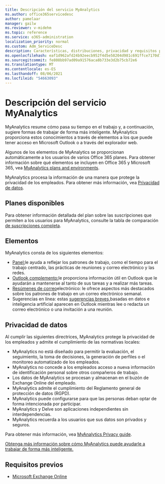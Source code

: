 ```yaml
---
title: Descripción del servicio MyAnalytics
ms.author: office365servicedesc
author: pamelaar
manager: gailw
ms.reviewer: v-midehm
ms.topic: reference
ms.service: o365-administration
localization_priority: normal
ms.custom: Adm_ServiceDesc
description: Características, distribuciones, privacidad y requisitos previos de MyAnalytics
ms.openlocfilehash: eaf1d962afd24b92eecb952f4d5e58204d981c691ffce7170d71527936591245
ms.sourcegitcommit: fe808bb97ad09a91576aca8b733e3d2b75cb72e6
ms.translationtype: MT
ms.contentlocale: es-ES
ms.lasthandoff: 08/06/2021
ms.locfileid: "54663093"
---
```

# <a name="myanalytics-service-description"></a>Descripción del servicio MyAnalytics

MyAnalytics resume cómo pasa su tiempo en el trabajo y, a continuación, sugiere formas de trabajar de forma más inteligente. MyAnalytics proporciona estos [](#elements) conocimientos a través de elementos a los que puede tener acceso en Microsoft Outlook o a través del explorador web.

Algunos de los elementos de MyAnalytics se proporcionan automáticamente a los usuarios de varios Office 365 planes. Para obtener información sobre qué elementos se incluyen en Office 365 y Microsoft 365, vea [MyAnalytics plans and environments](/workplace-analytics/myanalytics/overview/plans-environments).  

MyAnalytics procesa la información de una manera que protege la privacidad de los empleados. Para obtener más información, vea [Privacidad de datos](#data-privacy).

## <a name="available-plans"></a>Planes disponibles

Para obtener información detallada del plan sobre las suscripciones que permiten a los usuarios para MyAnalytics, consulte la tabla de comparación [de suscripciones completa](https://go.microsoft.com/fwlink/?linkid=2139145).

## <a name="elements"></a>Elementos

MyAnalytics consta de los siguientes elementos:

* [Panel:](/workplace-analytics/myanalytics/use/dashboard-2)le ayuda a reflejar los patrones de trabajo, como el tiempo para el trabajo centrado, las prácticas de reuniones y correo electrónico y las redes.
* [Outlook complemento:](/workplace-analytics/myanalytics/use/add-in)le proporciona información útil en Outlook que le ayudarán a mantenerse al tanto de sus tareas y a realizar más tareas.
* [Resúmenes de correo](/workplace-analytics/myanalytics/use/email-digest-2)electrónico: le ofrece aspectos más destacados sobre los patrones de trabajo en un correo electrónico semanal.
* Sugerencias en línea: estas [sugerencias breves,](/workplace-analytics/myanalytics/use/mya-notifications)basadas en datos e inteligencia artificial aparecen en Outlook mientras lee o redacta un correo electrónico o una invitación a una reunión.

## <a name="data-privacy"></a>Privacidad de datos

Al cumplir las siguientes directrices, MyAnalytics protege la privacidad de los empleados y admite el cumplimiento de las normativas locales:

* MyAnalytics no está diseñado para permitir la evaluación, el seguimiento, la toma de decisiones, la generación de perfiles o el monitoreo automatizado de los empleados.
* MyAnalytics no concede a los empleados acceso a nueva información de identificación personal sobre otros compañeros de trabajo.
* Los datos de MyAnalytics se procesan y almacenan en el buzón de Exchange Online del empleado.
* MyAnalytics admite el cumplimiento del Reglamento general de protección de datos (RGPD).
* MyAnalytics puede configurarse para que las personas deban optar de forma intencionada por participar.
* MyAnalytics y Delve son aplicaciones independientes sin interdependencias.
* MyAnalytics recuerda a los usuarios que sus datos son privados y seguros.

Para obtener más información, vea [MyAnalytics Privacy guide](/workplace-analytics/myanalytics/overview/privacy-guide).

[Obtenga más información sobre cómo MyAnalytics puede ayudarle a trabajar de forma más inteligente.](https://products.office.com/business/myanalytics-personal-analytics)

## <a name="prerequisites"></a>Requisitos previos

* [Microsoft Exchange Online](./exchange-online-service-description/exchange-online-service-description.md)